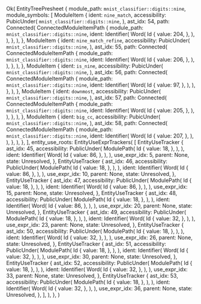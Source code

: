 Ok(
    EntityTreePresheet {
        module_path: `mnist_classifier::digits::nine`,
        module_symbols: [
            ModuleItem {
                ident: `nine_match`,
                accessibility: PubicUnder(
                    `mnist_classifier::digits::nine`,
                ),
                ast_idx: 54,
                path: Connected(
                    ConnectedModuleItemPath {
                        module_path: `mnist_classifier::digits::nine`,
                        ident: Identifier(
                            Word(
                                Id {
                                    value: 204,
                                },
                            ),
                        ),
                    },
                ),
            },
            ModuleItem {
                ident: `nine_match_refine`,
                accessibility: PubicUnder(
                    `mnist_classifier::digits::nine`,
                ),
                ast_idx: 55,
                path: Connected(
                    ConnectedModuleItemPath {
                        module_path: `mnist_classifier::digits::nine`,
                        ident: Identifier(
                            Word(
                                Id {
                                    value: 206,
                                },
                            ),
                        ),
                    },
                ),
            },
            ModuleItem {
                ident: `is_nine`,
                accessibility: PubicUnder(
                    `mnist_classifier::digits::nine`,
                ),
                ast_idx: 56,
                path: Connected(
                    ConnectedModuleItemPath {
                        module_path: `mnist_classifier::digits::nine`,
                        ident: Identifier(
                            Word(
                                Id {
                                    value: 97,
                                },
                            ),
                        ),
                    },
                ),
            },
            ModuleItem {
                ident: `downmost`,
                accessibility: PubicUnder(
                    `mnist_classifier::digits::nine`,
                ),
                ast_idx: 57,
                path: Connected(
                    ConnectedModuleItemPath {
                        module_path: `mnist_classifier::digits::nine`,
                        ident: Identifier(
                            Word(
                                Id {
                                    value: 205,
                                },
                            ),
                        ),
                    },
                ),
            },
            ModuleItem {
                ident: `big_cc`,
                accessibility: PubicUnder(
                    `mnist_classifier::digits::nine`,
                ),
                ast_idx: 58,
                path: Connected(
                    ConnectedModuleItemPath {
                        module_path: `mnist_classifier::digits::nine`,
                        ident: Identifier(
                            Word(
                                Id {
                                    value: 207,
                                },
                            ),
                        ),
                    },
                ),
            },
        ],
        entity_use_roots: EntityUseExprTrackers(
            [
                EntityUseTracker {
                    ast_idx: 45,
                    accessibility: PublicUnder(
                        ModulePath(
                            Id {
                                value: 18,
                            },
                        ),
                    ),
                    ident: Identifier(
                        Word(
                            Id {
                                value: 86,
                            },
                        ),
                    ),
                    use_expr_idx: 5,
                    parent: None,
                    state: Unresolved,
                },
                EntityUseTracker {
                    ast_idx: 46,
                    accessibility: PublicUnder(
                        ModulePath(
                            Id {
                                value: 18,
                            },
                        ),
                    ),
                    ident: Identifier(
                        Word(
                            Id {
                                value: 86,
                            },
                        ),
                    ),
                    use_expr_idx: 10,
                    parent: None,
                    state: Unresolved,
                },
                EntityUseTracker {
                    ast_idx: 47,
                    accessibility: PublicUnder(
                        ModulePath(
                            Id {
                                value: 18,
                            },
                        ),
                    ),
                    ident: Identifier(
                        Word(
                            Id {
                                value: 86,
                            },
                        ),
                    ),
                    use_expr_idx: 15,
                    parent: None,
                    state: Unresolved,
                },
                EntityUseTracker {
                    ast_idx: 48,
                    accessibility: PublicUnder(
                        ModulePath(
                            Id {
                                value: 18,
                            },
                        ),
                    ),
                    ident: Identifier(
                        Word(
                            Id {
                                value: 86,
                            },
                        ),
                    ),
                    use_expr_idx: 20,
                    parent: None,
                    state: Unresolved,
                },
                EntityUseTracker {
                    ast_idx: 49,
                    accessibility: PublicUnder(
                        ModulePath(
                            Id {
                                value: 18,
                            },
                        ),
                    ),
                    ident: Identifier(
                        Word(
                            Id {
                                value: 32,
                            },
                        ),
                    ),
                    use_expr_idx: 23,
                    parent: None,
                    state: Unresolved,
                },
                EntityUseTracker {
                    ast_idx: 50,
                    accessibility: PublicUnder(
                        ModulePath(
                            Id {
                                value: 18,
                            },
                        ),
                    ),
                    ident: Identifier(
                        Word(
                            Id {
                                value: 32,
                            },
                        ),
                    ),
                    use_expr_idx: 26,
                    parent: None,
                    state: Unresolved,
                },
                EntityUseTracker {
                    ast_idx: 51,
                    accessibility: PublicUnder(
                        ModulePath(
                            Id {
                                value: 18,
                            },
                        ),
                    ),
                    ident: Identifier(
                        Word(
                            Id {
                                value: 32,
                            },
                        ),
                    ),
                    use_expr_idx: 30,
                    parent: None,
                    state: Unresolved,
                },
                EntityUseTracker {
                    ast_idx: 52,
                    accessibility: PublicUnder(
                        ModulePath(
                            Id {
                                value: 18,
                            },
                        ),
                    ),
                    ident: Identifier(
                        Word(
                            Id {
                                value: 32,
                            },
                        ),
                    ),
                    use_expr_idx: 33,
                    parent: None,
                    state: Unresolved,
                },
                EntityUseTracker {
                    ast_idx: 53,
                    accessibility: PublicUnder(
                        ModulePath(
                            Id {
                                value: 18,
                            },
                        ),
                    ),
                    ident: Identifier(
                        Word(
                            Id {
                                value: 32,
                            },
                        ),
                    ),
                    use_expr_idx: 36,
                    parent: None,
                    state: Unresolved,
                },
            ],
        ),
    },
)